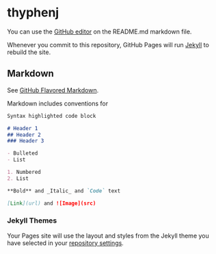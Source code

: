 # thyphenj

You can use the [GitHub editor](https://github.com/thyphenj/thyphenj.github.io/edit/main/README.md) on the README.md markdown file.

Whenever you commit to this repository, GitHub Pages will run [Jekyll](https://jekyllrb.com/) to rebuild the site.

## Markdown

See [GitHub Flavored Markdown](https://guides.github.com/features/mastering-markdown/).

Markdown includes conventions for

```markdown
Syntax highlighted code block

# Header 1
## Header 2
### Header 3

- Bulleted
- List

1. Numbered
2. List

**Bold** and _Italic_ and `Code` text

[Link](url) and ![Image](src)
```

### Jekyll Themes

Your Pages site will use the layout and styles from the Jekyll theme you have selected in your [repository settings](https://github.com/thyphenj/thyphenj.github.io/edit/main/_config.yml). 

